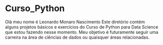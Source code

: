 # Curso_Python
Olá meu nome é Leonardo Monaro Nascimento
Este diretório contém alguns projetos básicos e exercícios do Curso de Python para Data Science que estou fazendo nesse momento.
Meu objetivo é futuramente seguir uma carreira na área de ciências de dados ou quaisquer áreas relacionadas.
